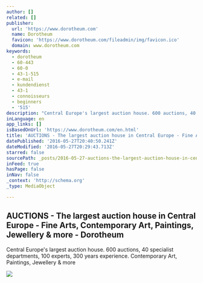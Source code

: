 ```yaml
---
author: []
related: []
publisher:
  url: 'https://www.dorotheum.com'
  name: Dorotheum
  favicon: 'https://www.dorotheum.com/fileadmin/img/favicon.ico'
  domain: www.dorotheum.com
keywords:
  - dorotheum
  - 60-443
  - 60-0
  - 43-1-515
  - e-mail
  - kundendienst
  - 43-1
  - connoisseurs
  - beginners
  - '515'
description: "Central Europe's largest auction house. 600 auctions, 40 specialist departments, 100 experts, 300 years experience. Contemporary Art, Paintings, Jewellery & more"
inLanguage: en
app_links: []
isBasedOnUrl: 'https://www.dorotheum.com/en.html'
title: 'AUCTIONS - The largest auction house in Central Europe - Fine Arts, Contemporary Art, Paintings, Jewellery & more - Dorotheum'
datePublished: '2016-05-27T20:40:50.241Z'
dateModified: '2016-05-27T20:29:43.713Z'
starred: false
sourcePath: _posts/2016-05-27-auctions-the-largest-auction-house-in-central-europe-fin.md
inFeed: true
hasPage: false
inNav: false
_context: 'http://schema.org'
_type: MediaObject

---
```

<article style=""><h1>AUCTIONS - The largest auction house in Central Europe - Fine Arts, Contemporary Art, Paintings, Jewellery &amp; more - Dorotheum</h1><p>Central Europe's largest auction house. 600 auctions, 40 specialist departments, 100 experts, 300 years experience. Contemporary Art, Paintings, Jewellery &amp; more</p><img src="https://www.dorotheum.com/fileadmin/uploads/tx_onteaser/Blog_Saal_01.jpg" /></article>